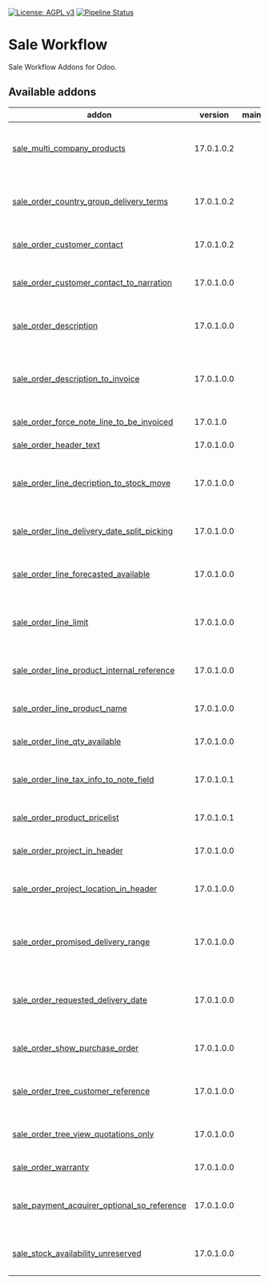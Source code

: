 [![License: AGPL v3](https://img.shields.io/badge/License-AGPL%20v3-blue.svg)](https://www.gnu.org/licenses/agpl-3.0)
[![Pipeline Status](https://gitlab.com/tawasta/odoo/sale-workflow/badges/17.0-dev/pipeline.svg)](https://gitlab.com/tawasta/odoo/sale-workflow/-/pipelines/)

Sale Workflow
=============
Sale Workflow Addons for Odoo.

[//]: # (addons)

Available addons
----------------
addon | version | maintainers | summary
--- | --- | --- | ---
[sale_multi_company_products](sale_multi_company_products/) | 17.0.1.0.2 |  | Allows selling multiple company products on a single sale
[sale_order_country_group_delivery_terms](sale_order_country_group_delivery_terms/) | 17.0.1.0.2 |  | Add note from country groups to SO when confirming the sale
[sale_order_customer_contact](sale_order_customer_contact/) | 17.0.1.0.2 |  | Customer Contact for Sale Orders
[sale_order_customer_contact_to_narration](sale_order_customer_contact_to_narration/) | 17.0.1.0.0 |  | Adds contact name to invoice as an extra information
[sale_order_description](sale_order_description/) | 17.0.1.0.0 |  | Adds a description (an internal note) to sale order
[sale_order_description_to_invoice](sale_order_description_to_invoice/) | 17.0.1.0.0 |  | Moves the SO description to invoice description when creating an invoice
[sale_order_force_note_line_to_be_invoiced](sale_order_force_note_line_to_be_invoiced/) | 17.0.1.0 |  | Move SO line notes to invoice
[sale_order_header_text](sale_order_header_text/) | 17.0.1.0.0 |  | New field for SO header/title
[sale_order_line_decription_to_stock_move](sale_order_line_decription_to_stock_move/) | 17.0.1.0.0 |  | Description -field info of SO line is moved to stock.move Description
[sale_order_line_delivery_date_split_picking](sale_order_line_delivery_date_split_picking/) | 17.0.1.0.0 |  | Add picking date to SO lines and split lines to pickings
[sale_order_line_forecasted_available](sale_order_line_forecasted_available/) | 17.0.1.0.0 |  | Add virtual_available field to sale order line
[sale_order_line_limit](sale_order_line_limit/) | 17.0.1.0.0 |  | Increase number of SO lines shown before needing to use pager
[sale_order_line_product_internal_reference](sale_order_line_product_internal_reference/) | 17.0.1.0.0 |  | Product internal reference is shown on form lines
[sale_order_line_product_name](sale_order_line_product_name/) | 17.0.1.0.0 |  | Product name -field is shown on form lines
[sale_order_line_qty_available](sale_order_line_qty_available/) | 17.0.1.0.0 |  | Add qty_available to sale order line
[sale_order_line_tax_info_to_note_field](sale_order_line_tax_info_to_note_field/) | 17.0.1.0.1 |  | Writes Sale Order Lines' tax info to SO's Note field
[sale_order_product_pricelist](sale_order_product_pricelist/) | 17.0.1.0.1 |  | If product has a pricelist, use it for SO lines
[sale_order_project_in_header](sale_order_project_in_header/) | 17.0.1.0.0 |  | Moves analytic account to SO header
[sale_order_project_location_in_header](sale_order_project_location_in_header/) | 17.0.1.0.0 |  | Adds analytic account stock location to SO header
[sale_order_promised_delivery_range](sale_order_promised_delivery_range/) | 17.0.1.0.0 |  | Adds new fields for storing date range of promised delivery
[sale_order_requested_delivery_date](sale_order_requested_delivery_date/) | 17.0.1.0.0 |  | Adds a new field for storing date of requested delivery
[sale_order_show_purchase_order](sale_order_show_purchase_order/) | 17.0.1.0.0 |  | Show Linked Purchase Orders on Sale Orders
[sale_order_tree_customer_reference](sale_order_tree_customer_reference/) | 17.0.1.0.0 |  | Add customer reference to sale order tree view
[sale_order_tree_view_quotations_only](sale_order_tree_view_quotations_only/) | 17.0.1.0.0 |  | Sale Quotations tree view - Show only quotations
[sale_order_warranty](sale_order_warranty/) | 17.0.1.0.0 |  | Sale Order Warranty
[sale_payment_acquirer_optional_so_reference](sale_payment_acquirer_optional_so_reference/) | 17.0.1.0.0 |  | Adds an option to not create a payment reference for SO
[sale_stock_availability_unreserved](sale_stock_availability_unreserved/) | 17.0.1.0.0 |  | Add product unreserved availability to SO line

[//]: # (end addons)
